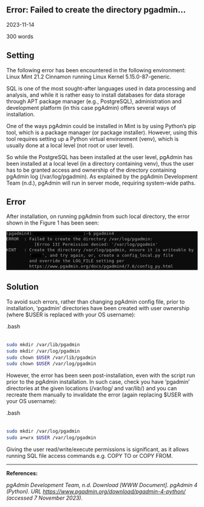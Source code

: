 ## Error: Failed to create the directory pgadmin…

2023-11-14

300 words

## Setting

The following error has been encountered in the following environment: Linux Mint 21.2 Cinnamon running Linux Kernel 5.15.0-87-generic.

SQL is one of the most sought-after languages used in data processing and analysis, and while it is rather easy to install databases for data storage through APT package manager (e.g., PostgreSQL), administration and development platform (in this case pgAdmin) offers several ways of installation.

One of the ways pgAdmin could be installed in Mint is by using Python’s pip tool, which is a package manager (or package installer). However, using this tool requires setting up a Python virtual environment (venv), which is usually done at a local level (not root or user level).

So while the PostgreSQL has been installed at the user level, pgAdmin has been installed at a local level (in a directory containing venv), thus the user has to be granted access and ownership of the directory containing pgAdmin log (/var/log/pgadmin). As explained by the pgAdmin Development Team (n.d.), pgAdmin will run in server mode, requiring system-wide paths.

## Error

After installation, on running pgAdmin from such local directory, the error shown in the Figure 1 has been seen:

![Figure 1: An error shown on starting pgAdmin application.](assets/articles/2023/02_article/pgadmin_error.png "Figure 1: An error shown on starting pgAdmin application.")

## Solution

To avoid such errors, rather than changing pgAdmin config file, prior to installation, ‘pgadmin’ directories have been created with user ownership (where $USER is replaced with your OS username):

.bash

~~~bash

sudo mkdir /var/lib/pgadmin
sudo mkdir /var/log/pgadmin
sudo chown $USER /var/lib/pgadmin
sudo chown $USER /var/log/pgadmin

~~~

However, the error has been seen post-installation, even with the script run prior to the pgAdmin installation. In such case, check you have ‘pgadmin’ directories at the given locations (/var/log/ and var/lib/) and you can recreate them manually to invalidate the error (again replacing $USER with your OS username):

.bash

~~~bash

sudo mkdir /var/log/pgadmin
sudo a+wrx $USER /var/log/pgadmin

~~~

Giving the user read/write/execute permissions is significant, as it allows running SQL file access commands e.g. COPY TO or COPY FROM.

***

**References:**

_pgAdmin Development Team, n.d. Download [WWW Document]. pgAdmin 4 (Python). URL <https://www.pgadmin.org/download/pgadmin-4-python/> (accessed 7 November 2023)._
